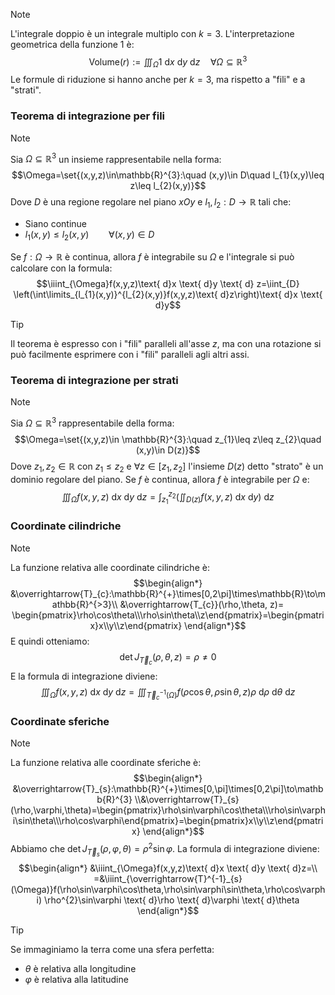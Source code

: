 >[!note]
>L'integrale doppio è un integrale multiplo con $k=3$. L'interpretazione geometrica della funzione $1$ è: $$\text{Volume}(r):=\iiint_{\Omega} 1\text{ d}x \text{ d}y \text{ d}z\quad\forall \Omega\subseteq\mathbb{R}^{3}$$
>Le formule di riduzione si hanno anche per $k=3$, ma rispetto a "fili" e a "strati".
>

### Teorema di integrazione per fili
>[!note]
>Sia $\Omega\subseteq\mathbb{R}^{3}$ un insieme rappresentabile nella forma: $$\Omega=\set{(x,y,z)\in\mathbb{R}^{3}:\quad (x,y)\in D\quad l_{1}(x,y)\leq z\leq l_{2}(x,y)}$$
>Dove $D$ è una regione regolare nel piano $xOy$ e $l_{1},l_{2}:D\to\mathbb{R}$ tali che:
>- Siano continue
>- $l_{1}(x,y)\leq l_{2}(x,y)\qquad\forall(x,y)\in D$
>  
>Se $f:\Omega\to\mathbb{R}$ è continua, allora $f$ è integrabile su $\Omega$ e l'integrale si può calcolare con la formula: $$\iiint_{\Omega}f(x,y,z)\text{ d}x \text{ d}y \text{ d} z=\iint_{D} \left(\int\limits_{l_{1}(x,y)}^{l_{2}(x,y)}f(x,y,z)\text{ d}z\right)\text{ d}x \text{ d}y$$

>[!tip]
>Il teorema è espresso con i "fili" paralleli all'asse $z$, ma con una rotazione si può facilmente esprimere con i "fili" paralleli agli altri assi.

### Teorema di integrazione per strati
>[!note]
>Sia $\Omega\subseteq\mathbb{R}^{3}$ rappresentabile della forma: $$\Omega=\set{(x,y,z)\in \mathbb{R}^{3}:\quad z_{1}\leq z\leq z_{2}\quad (x,y)\in D(z)}$$
>Dove $z_{1},z_{2}\in\mathbb{R}$ con $z_{1}\leq z_{2}$ e $\forall z\in[z_{1},z_{2}]$ l'insieme $D(z)$ detto "strato" è un dominio regolare del piano. Se $f$ è continua, allora $f$ è integrabile per $\Omega$ e: $$\iiint_{\Omega} f(x,y,z) \text{ d}x \text{ d}y \text{ d}z=\int_{z_{1}}^{z_{2}} \left(\iint_{D(z)}f(x,y,z)\text{ d}x \text{ d}y\right)\text{ d}z$$

### Coordinate cilindriche
>[!note]
>La funzione relativa alle coordinate cilindriche è: $$\begin{align*}
>&\overrightarrow{T}_{c}:\mathbb{R}^{+}\times[0,2\pi]\times\mathbb{R}\to\mathbb{R}^{>3}\\
>&\overrightarrow{T_{c}}(\rho,\theta, z)= \begin{pmatrix}\rho\cos\theta\\\rho\sin\theta\\z\end{pmatrix}=\begin{pmatrix}x\\y\\z\end{pmatrix}
>\end{align*}$$
>E quindi otteniamo: $$\det J_{\overrightarrow{T}_{c}}(\rho,\theta,z)=\rho\neq0$$
>E la formula di integrazione diviene: $$\iiint_{\Omega}f(x,y,z)\text{ d}x \text{ d}y \text{ d}z=\iiint_{\overrightarrow{T}^{-1}_{c}(\Omega)}f(\rho\cos\theta,\rho\sin\theta,z)\rho \text{ d}\rho \text{ d}\theta \text{ d}z$$

### Coordinate sferiche
>[!note]
>La funzione relativa alle coordinate sferiche è: $$\begin{align*}
>&\overrightarrow{T}_{s}:\mathbb{R}^{+}\times[0,\pi]\times[0,2\pi]\to\mathbb{R}^{3}
>\\&\overrightarrow{T}_{s}(\rho,\varphi,\theta)=\begin{pmatrix}\rho\sin\varphi\cos\theta\\\rho\sin\varphi\sin\theta\\\rho\cos\varphi\end{pmatrix}=\begin{pmatrix}x\\y\\z\end{pmatrix}
>\end{align*}$$
>Abbiamo che $\det J_{\overrightarrow{T}_{s}}(\rho,\varphi,\theta)=\rho^{2}\sin\varphi$.
>La formula di integrazione diviene: $$\begin{align*}
&\iiint_{\Omega}f(x,y,z)\text{ d}x \text{ d}y \text{ d}z=\\
=&\iiint_{\overrightarrow{T}^{-1}_{s}(\Omega)}f(\rho\sin\varphi\cos\theta,\rho\sin\varphi\sin\theta,\rho\cos\varphi) \rho^{2}\sin\varphi \text{ d}\rho \text{ d}\varphi \text{ d}\theta 
\end{align*}$$

>[!tip]
>Se immaginiamo la terra come una sfera perfetta:
>- $\theta$ è relativa alla longitudine
>- $\varphi$ è relativa alla latitudine


